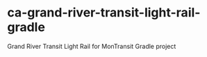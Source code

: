 # ca-grand-river-transit-light-rail-gradle
Grand River Transit Light Rail for MonTransit Gradle project
